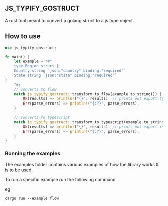 ## JS_TYPIFY_GOSTRUCT

A rust tool meant to convert a golang struct to a js type object.

## How to use

```rs
use js_typify_gostruct;

fn main() {
    let example = r#"
    type Region struct {
    Country string `json:"country" binding:"required"`
    State string `json:"state" binding:"required"`
}
    "#;
    // converts to flow
    match js_typify_gostruct::transform_to_flow(example.to_string()) {
        Ok(results) => println!("{}", results), // prints out export type Region = { country:string; state:string; };
        Err(parse_errors) => println!("{:?}", parse_errors),
    }

    // converts to typescript
    match js_typify_gostruct::transform_to_typescript(example.to_string()) {
        Ok(results) => println!("{}", results), // prints out export interface Region { country:string; state:string; };
        Err(parse_errors) => println!("{:?}", parse_errors),
    }
}

```

### Running the examples

The examples folder contains various examples of how the library works & is to be used.

To run a specific example run the following command

eg

```
cargo run --example flow
```

